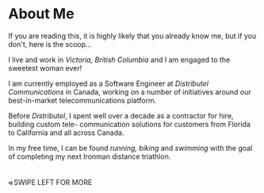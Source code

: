 # About Me


If you are reading this, it is highly likely that you 
already know me, but if you don't, here is the scoop...

I live and work in 
_Victoria, British Columbia_ and I am engaged to the
sweetest woman ever!

I am currently employed as a Software Engineer at 
_Distributel Communications_ in Canada, working on a
number of initiatives around our best-in-market 
telecommunications platform.  

Before _Distributel_, I spent well over a decade as a 
contractor for hire, building custom tele-<wbr />
communication solutions for customers from Florida 
to California and all across Canada.

In my free time, I can be found _running, biking_ and 
_swimming_ with the goal of completing my next 
Ironman distance triathlon.

<p class="agencyvc" style="margin-top:35px;"><strong>&#9667;</strong> SWIPE LEFT FOR MORE</p>
<!-- 
See the [TRAINING LOG](/traininglog/) 

That process is documented daily in the [TRAINING LOG](/traininglog/) 
section of this website.

![Haleakalā, Maui](/assets/jpg/IMG_2467-976x550.jpg 10,023ft above the Pacific) 
![To celebrate my 47th birthday, I ran a half marathon in Savona, Italy](/assets/jpg/IMG_0442-550x550.jpeg 2018 SAVONA MEZZA MARATONA)
-->
![](/assets/jpg/2021-ironman-italy-finishline-826x550.jpeg)
